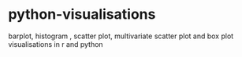 # python-visualisations
barplot, histogram , scatter plot, multivariate scatter plot  and box plot visualisations in r and python
